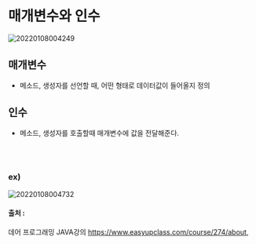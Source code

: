 # 매개변수와 인수

![20220108004249](https://user-images.githubusercontent.com/78770230/148568582-37832a6d-ded5-4cf4-8a63-0e904dd1d7c2.jpg)


## 매개변수

- 메소드, 생성자를 선언할 때, 어떤 형태로 데이터값이 들어올지 정의

## 인수

- 메소드, 생성자를 호출할때 매개변수에 값을 전달해준다.

<br/><br/>

### ex)  
![20220108004732](https://user-images.githubusercontent.com/78770230/148568925-ed32058f-1437-4445-a1b0-99f2e6877275.jpg)


#### 출처 : 
데어 프로그래밍 JAVA강의 <https://www.easyupclass.com/course/274/about>,  
